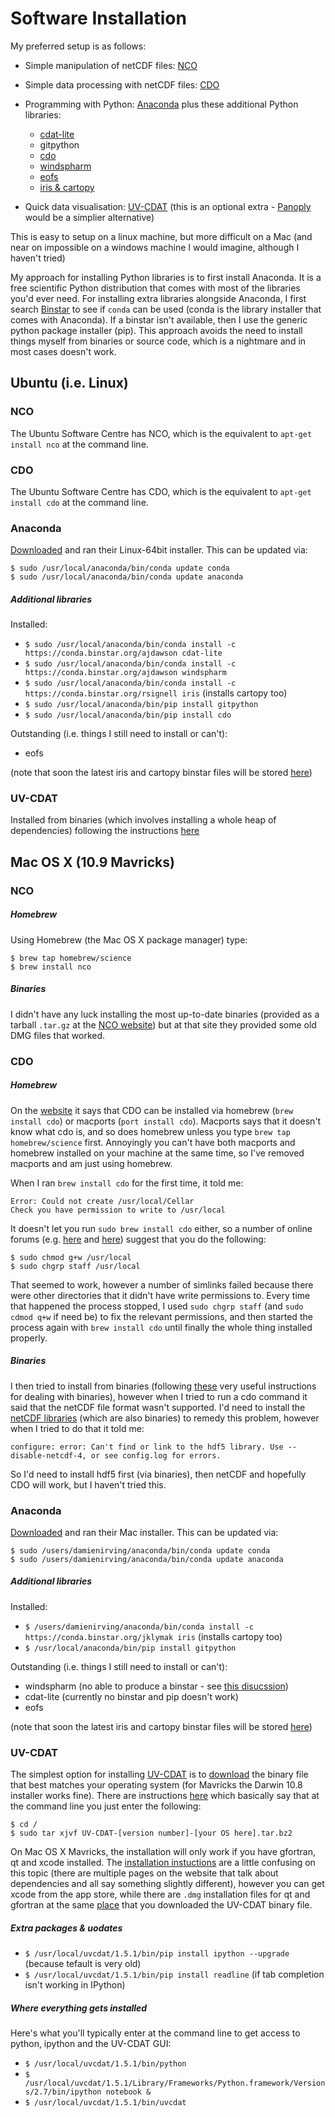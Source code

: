 # Software Installation

My preferred setup is as follows:

* Simple manipulation of netCDF files: [NCO](http://nco.sourceforge.net/)
* Simple data processing with netCDF files: [CDO](https://code.zmaw.de/projects/cdo)
* Programming with Python: [Anaconda](http://continuum.io/downloads) plus these additional Python libraries:

    * [cdat-lite](https://pypi.python.org/pypi/cdat-lite/6.0rc2)
    * gitpython
    * [cdo](https://code.zmaw.de/projects/cdo/wiki/Cdo%7Brbpy%7D#Python)
    * [windspharm](http://ajdawson.github.io/windspharm/)
    * [eofs](http://ajdawson.github.io/eofs/)
    * [iris & cartopy](http://scitools.org.uk/)

* Quick data visualisation: [UV-CDAT](http://uvcdat.llnl.gov/) (this is an optional extra - [Panoply](http://www.giss.nasa.gov/tools/panoply/) would be a simplier alternative)

This is easy to setup on a linux machine, but more difficult on a Mac (and near on impossible on a
windows machine I would imagine, although I haven't tried)

My approach for installing Python libraries is to first install Anaconda. It is a free scientific Python
distribution that comes with most of the libraries you'd ever need. For installing extra libraries alongside
Anaconda, I first search [Binstar](https://binstar.org/) to see if `conda` can be used (conda is the library 
installer that comes with Anaconda). If a binstar isn't available, then I use the generic python package
installer (pip). This approach avoids the need to install things myself from binaries or source code, which
is a nightmare and in most cases doesn't work.

## Ubuntu (i.e. Linux)

### NCO

The Ubuntu Software Centre has NCO, which is the equivalent to `apt-get install nco` at the command line.

### CDO

The Ubuntu Software Centre has CDO, which is the equivalent to `apt-get install cdo` at the command line.

### Anaconda

[Downloaded](http://continuum.io/downloads) and ran their Linux-64bit installer. This can be updated via:

    $ sudo /usr/local/anaconda/bin/conda update conda
    $ sudo /usr/local/anaconda/bin/conda update anaconda

##### Additional libraries

Installed:

* `$ sudo /usr/local/anaconda/bin/conda install -c https://conda.binstar.org/ajdawson cdat-lite`
* `$ sudo /usr/local/anaconda/bin/conda install -c https://conda.binstar.org/ajdawson windspharm`
* `$ sudo /usr/local/anaconda/bin/conda install -c https://conda.binstar.org/rsignell iris` (installs cartopy too)
* `$ sudo /usr/local/anaconda/bin/pip install gitpython`
* `$ sudo /usr/local/anaconda/bin/pip install cdo`

Outstanding (i.e. things I still need to install or can't):

* eofs

(note that soon the latest iris and cartopy binstar files will be stored [here](https://binstar.org/scitools))

### UV-CDAT

Installed from binaries (which involves installing a whole heap of dependencies) following the 
instructions [here](https://github.com/UV-CDAT/uvcdat/wiki/Installation-on-Ubuntu)


## Mac OS X (10.9 Mavricks)

### NCO

##### Homebrew

Using Homebrew (the Mac OS X package manager) type:

    $ brew tap homebrew/science  
    $ brew install nco

##### Binaries

I didn't have any luck installing the most up-to-date binaries (provided as a tarball 
`.tar.gz` at the [NCO website](http://nco.sourceforge.net/)) but at that site they provided
some old DMG files that worked.


### CDO

##### Homebrew

On the [website](https://code.zmaw.de/projects/cdo) it says that CDO can be installed via 
homebrew (`brew install cdo`) or macports (`port install cdo`). Macports says that it doesn't
know what cdo is, and so does homebrew unless you type `brew tap homebrew/science` first. 
Annoyingly you can't have both macports and homebrew installed on your machine at the same time,
so I've removed macports and am just using homebrew.

When I ran `brew install cdo` for the first time, it told me:

    Error: Could not create /usr/local/Cellar
    Check you have permission to write to /usr/local

It doesn't let you run `sudo brew install cdo` either, so a number of online forums
(e.g. [here](http://superuser.com/questions/751149/get-around-permission-errors) and
[here](https://github.com/Homebrew/homebrew/issues/3930)) suggest that you do the following:

    $ sudo chmod g+w /usr/local
    $ sudo chgrp staff /usr/local

That seemed to work, however a number of simlinks failed because there were other directories
that it didn't have write permissions to. Every time that happened the process stopped, I used
`sudo chgrp staff` (and `sudo cdmod q+w` if need be) to fix the relevant permissions, and then
started the process again with `brew install cdo` until finally the whole thing installed properly.

##### Binaries

I then tried to install from binaries (following [these](https://code.zmaw.de/projects/cdo/embedded/1.6.3/cdo.html#x1-50001.1.1)
very useful instructions for dealing with binaries), however when I tried to run a cdo command 
it said that the netCDF file format wasn't supported. I'd need to install the 
[netCDF libraries](http://www.unidata.ucar.edu/downloads/netcdf/index.jsp) (which are also
binaries) to remedy this problem, however when I tried to do that it told me:

```configure: error: Can't find or link to the hdf5 library. Use --disable-netcdf-4, or see config.log for errors.```

So I'd need to install hdf5 first (via binaries), then netCDF and hopefully CDO will work, but I 
haven't tried this.

### Anaconda

[Downloaded](http://continuum.io/downloads) and ran their Mac installer. This can be updated via:

    $ sudo /users/damienirving/anaconda/bin/conda update conda
    $ sudo /users/damienirving/anaconda/bin/conda update anaconda

##### Additional libraries

Installed:  

* `$ /users/damienirving/anaconda/bin/conda install -c https://conda.binstar.org/jklymak iris` (installs cartopy too)
* `$ /usr/local/anaconda/bin/pip install gitpython`

Outstanding (i.e. things I still need to install or can't):  

* windspharm (no able to produce a binstar - see [this disucssion](https://github.com/ajdawson/windspharm/issues/39))
* cdat-lite (currently no binstar and pip doesn't work)
* eofs

(note that soon the latest iris and cartopy binstar files will be stored [here](https://binstar.org/scitools))

### UV-CDAT

The simplest option for installing [UV-CDAT](http://uvcdat.llnl.gov/) is to 
[download](http://sourceforge.net/projects/cdat/files/Releases/UV-CDAT/1.5/) the binary file 
that best matches your operating system (for Mavricks the Darwin 10.8 installer works fine).
There are instructions [here](https://github.com/UV-CDAT/uvcdat/wiki/Installation-on-Mac) which 
basically say that at the command line you just enter the following:

    $ cd /
    $ sudo tar xjvf UV-CDAT-[version number]-[your OS here].tar.bz2

On Mac OS X Mavricks, the installation will only work if you have gfortran, qt and xcode installed. The 
[installation instuctions](http://uvcdat.llnl.gov/installing.html) are a little confusing 
on this topic (there are multiple pages on the website that talk about dependencies and all say something
slightly different), however you can get xcode from the app store, while there are `.dmg` installation files
for qt and gfortran at the same [place](http://sourceforge.net/projects/cdat/files/Releases/UV-CDAT/1.5/) 
that you downloaded the UV-CDAT binary file.

##### Extra packages & uodates 

* `$ /usr/local/uvcdat/1.5.1/bin/pip install ipython --upgrade`  (because tefault is very old)
* `$ /usr/local/uvcdat/1.5.1/bin/pip install readline`  (if tab completion isn't working in IPython)

##### Where everything gets installed

Here's what you'll typically enter at the command line to get access to python, ipython and the
UV-CDAT GUI:

* `$ /usr/local/uvcdat/1.5.1/bin/python` 
* `$ /usr/local/uvcdat/1.5.1/Library/Frameworks/Python.framework/Versions/2.7/bin/ipython notebook &`
* `$ /usr/local/uvcdat/1.5.1/bin/uvcdat`
